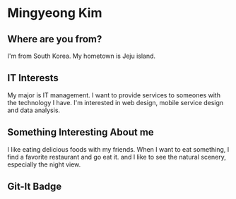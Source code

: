 # Mingyeong Kim 

## Where are you from?
I'm from South Korea. My hometown is Jeju island.

## IT Interests
My major is IT management. 
I want to provide services to someones with the technology I have. 
I'm interested in web design, mobile service design and data analysis.

## Something Interesting About me
I like eating delicious foods with my friends. When I want to eat something, I find a favorite restaurant and go eat it. and I like to see the natural scenery, especially the night view.

## Git-It Badge
